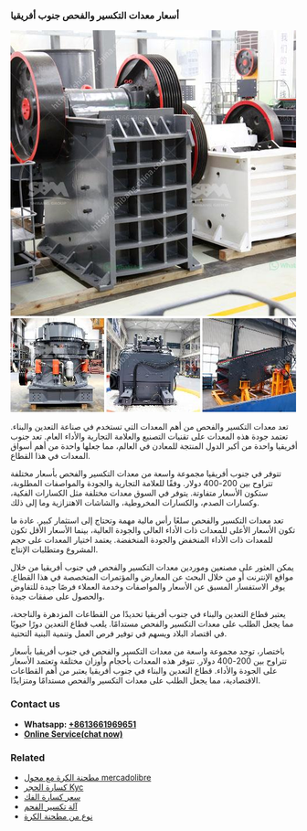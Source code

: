 <h3>أسعار معدات التكسير والفحص جنوب أفريقيا</h3><img src='1701746484.jpg' alt=''><p>تعد معدات التكسير والفحص من أهم المعدات التي تستخدم في صناعة التعدين والبناء. تعتمد جودة هذه المعدات على تقنيات التصنيع والعلامة التجارية والأداء العام. تعد جنوب أفريقيا واحدة من أكبر الدول المنتجة للمعادن في العالم، مما جعلها واحدة من أهم أسواق المعدات في هذا القطاع.</p><p>تتوفر في جنوب أفريقيا مجموعة واسعة من معدات التكسير والفحص بأسعار مختلفة تتراوح بين 200-400 دولار. وفقًا للعلامة التجارية والجودة والمواصفات المطلوبة، ستكون الأسعار متفاوتة. يتوفر في السوق معدات مختلفة مثل الكسارات الفكية، وكسارات الصدم، والكسارات المخروطية، والشاشات الاهتزازية وما إلى ذلك.</p><p>تعد معدات التكسير والفحص سلعًا رأس مالية مهمة وتحتاج إلى استثمار كبير. عادة ما تكون الأسعار الأعلى للمعدات ذات الأداء العالي والجودة العالية، بينما الأسعار الأقل تكون للمعدات ذات الأداء المنخفض والجودة المنخفضة. يعتمد اختيار المعدات على حجم المشروع ومتطلبات الإنتاج.</p><p>يمكن العثور على مصنعين وموردين معدات التكسير والفحص في جنوب أفريقيا من خلال مواقع الإنترنت أو من خلال البحث عن المعارض والمؤتمرات المتخصصة في هذا القطاع. يوفر الاستفسار المسبق عن الأسعار والمواصفات وخدمة العملاء فرصًا جيدة للتفاوض والحصول على صفقات جيدة.</p><p>يعتبر قطاع التعدين والبناء في جنوب أفريقيا تحديدًا من القطاعات المزدهرة والناجحة، مما يجعل الطلب على معدات التكسير والفحص مستدامًا. يلعب قطاع التعدين دورًا حيويًا في اقتصاد البلاد ويسهم في توفير فرص العمل وتنمية البنية التحتية.</p><p>باختصار، توجد مجموعة واسعة من معدات التكسير والفحص في جنوب أفريقيا بأسعار تتراوح بين 200-400 دولار. تتوفر هذه المعدات بأحجام وأوزان مختلفة وتعتمد الأسعار على الجودة والأداء. قطاع التعدين والبناء في جنوب أفريقيا يعتبر من أهم القطاعات الاقتصادية، مما يجعل الطلب على معدات التكسير والفحص مستدامًا ومتزايدًا.</p><h3>Contact us</h3><ul><li><strong>Whatsapp:&nbsp;<a href="https://wa.me/8613661969651">+8613661969651</a></strong></li><li><a href="https://swt.shibang-china.com/?git&amp;zhl&amp;أسعار معدات التكسير والفحص جنوب أفريقيا"><strong>Online Service(chat now)</strong></a></li></ul><h3>Related</h3><ul><li><a href='مطحنة الكرة مع محول mercadolibre.md'>مطحنة الكرة مع محول mercadolibre</a></li><li><a href='كسارة الحجر Kyc.md'>كسارة الحجر Kyc</a></li><li><a href='سعر كسارة الفك.md'>سعر كسارة الفك</a></li><li><a href='آلة تكسير الفحم.md'>آلة تكسير الفحم</a></li><li><a href='نوع من مطحنة الكرة.md'>نوع من مطحنة الكرة</a></li></ul>